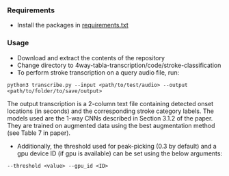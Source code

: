 
### Requirements
* Install the packages in [requirements.txt](requirements.txt)

### Usage
* Download and extract the contents of the repository
* Change directory to 4way-tabla-transcription/code/stroke-classification
* To perform stroke transcription on a query audio file, run:  
```
python3 transcribe.py --input <path/to/test/audio> --output <path/to/folder/to/save/output>
```

The output transcription is a 2-column text file containing detected onset locations (in seconds) and the corresponding stroke category labels. The models used are the 1-way CNNs described in Section 3.1.2 of the paper. They are trained on augmented data using the best augmentation method (see Table 7 in paper).

* Additionally, the threshold used for peak-picking (0.3 by default) and a gpu device ID (if gpu is available) can be set using the below arguments:
```
--threshold <value> --gpu_id <ID>
```
